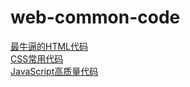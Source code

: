 # web-common-code
[最牛逼的HTML代码](HTML/HTML-common.md)<br/>
[CSS常用代码](CSS/CSS-common.md)<br/>
[JavaScript高质量代码](JavaScript/JavaScript-common.md)<br/>
